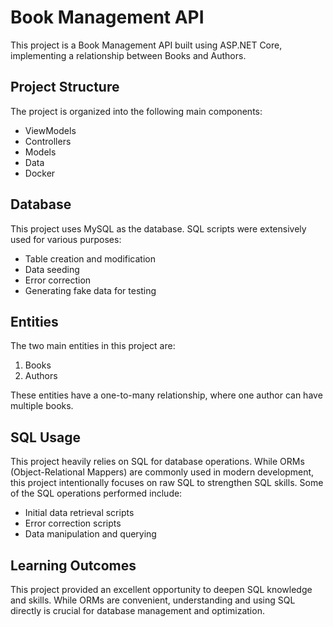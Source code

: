 # Book Management API

This project is a Book Management API built using ASP.NET Core, implementing a relationship between Books and Authors.

## Project Structure

The project is organized into the following main components:

- ViewModels
- Controllers
- Models
- Data
- Docker

## Database

This project uses MySQL as the database. SQL scripts were extensively used for various purposes:

- Table creation and modification
- Data seeding
- Error correction
- Generating fake data for testing

## Entities

The two main entities in this project are:

1. Books
2. Authors

These entities have a one-to-many relationship, where one author can have multiple books.

## SQL Usage

This project heavily relies on SQL for database operations. While ORMs (Object-Relational Mappers) are commonly used in modern development, this project intentionally focuses on raw SQL to strengthen SQL skills. Some of the SQL operations performed include:

- Initial data retrieval scripts
- Error correction scripts
- Data manipulation and querying

## Learning Outcomes

This project provided an excellent opportunity to deepen SQL knowledge and skills. While ORMs are convenient, understanding and using SQL directly is crucial for database management and optimization.
